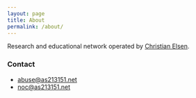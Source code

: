 ```yaml
---
layout: page
title: About
permalink: /about/
---
```


Research and educational network operated by [Christian Elsen](https://chris.elsen.xyz). 

### Contact

- [abuse@as213151.net](mailto:abuse@as213151.net)
- [noc@as213151.net](mailto:noc@as213151.net)

